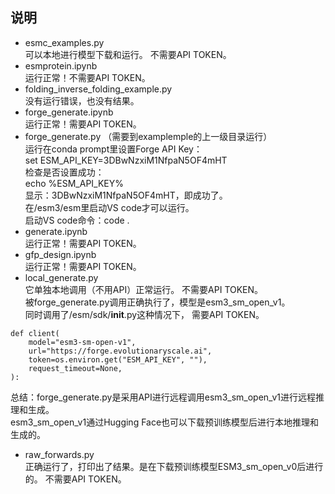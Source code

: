 ## 说明
- esmc_examples.py  
  可以本地进行模型下载和运行。 不需要API TOKEN。   
- esmprotein.ipynb  
  运行正常！不需要API TOKEN。  
- folding_inverse_folding_example.py  
  没有运行错误，也没有结果。  
- forge_generate.ipynb  
  运行正常！需要API TOKEN。  
- forge_generate.py （需要到examplemple的上一级目录运行）   
  运行在conda prompt里设置Forge API Key：  
  set ESM_API_KEY=3DBwNzxiM1NfpaN5OF4mHT  
  检查是否设置成功：  
  echo %ESM_API_KEY%  
  显示：3DBwNzxiM1NfpaN5OF4mHT，即成功了。  
  在/esm3/esm里启动VS code才可以运行。  
  启动VS code命令：code .  
- generate.ipynb  
  运行正常！需要API TOKEN。
- gfp_design.ipynb  
  运行正常！需要API TOKEN。     
- local_generate.py  
  它单独本地调用（不用API）正常运行。 不需要API TOKEN。  
  被forge_generate.py调用正确执行了，模型是esm3_sm_open_v1。  
  同时调用了/esm/sdk/__init__.py这种情况下， 需要API TOKEN。  
```
def client(
    model="esm3-sm-open-v1",
    url="https://forge.evolutionaryscale.ai",
    token=os.environ.get("ESM_API_KEY", ""),
    request_timeout=None,
):
```
 总结：forge_generate.py是采用API进行远程调用esm3_sm_open_v1进行远程推理和生成。  
 esm3_sm_open_v1通过Hugging Face也可以下载预训练模型后进行本地推理和生成的。  
- raw_forwards.py  
正确运行了，打印出了结果。是在下载预训练模型ESM3_sm_open_v0后进行的。 不需要API TOKEN。    
 
  
